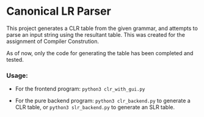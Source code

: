 # Canonical LR Parser 

  This project generates a CLR table from the given grammar, and attempts to parse an input string using the resultant table.
  This was created for the assignment of Compiler Constrution. 
  
  As of now, only the code for generating the table has been completed and tested.

### Usage:
* For the frontend program:
  ```python3 clr_with_gui.py```
  
* For the pure backend program:
  ```python3 clr_backend.py```
  to generate a CLR table, or
  ```python3 slr_backend.py``` 
  to generate an SLR table.
